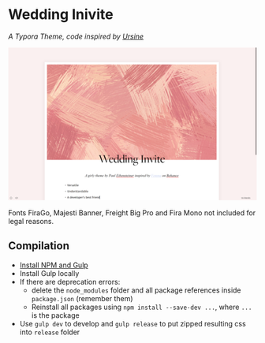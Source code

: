 # Wedding Inivite

*A Typora Theme, code inspired by [Ursine](https://github.com/noatpad/typora-theme-ursine)*

![screenshot](preview/screenshot.png)

Fonts FiraGo, Majesti Banner, Freight Big Pro and Fira Mono not included for legal reasons.

## Compilation

- [Install NPM and Gulp](https://coder-coder.com/install-gulp-globally-on-windows/)
- Install Gulp locally
- If there are deprecation errors:
  - delete the `node_modules` folder and all package references inside `package.json` (remember them)
  - Reinstall all packages using `npm install --save-dev ...`, where `...` is the package
- Use `gulp dev` to develop and `gulp release` to put zipped resulting css into `release` folder
